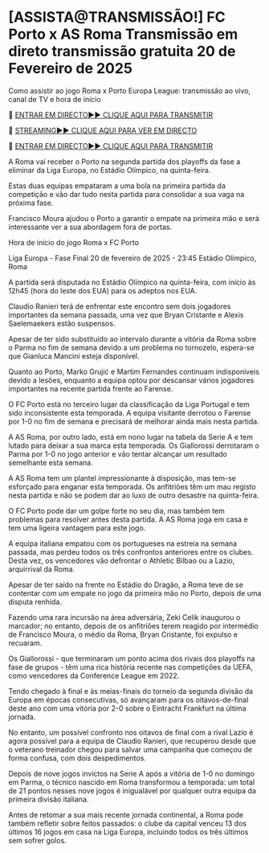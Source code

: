 # [ASSISTA@TRANSMISSÃO!] FC Porto x AS Roma Transmissão em direto transmissão gratuita 20 de Fevereiro de 2025
Como assistir ao jogo Roma x Porto Europa League: transmissão ao vivo, canal de TV e hora de início

🔴 [ENTRAR EM DIRECTO►► CLIQUE AQUI PARA TRANSMITIR](https://jpn-srt.blogspot.com/2025/02/soccer.html)

🔴 [STREAMING►► CLIQUE AQUI PARA VER EM DIRECTO](https://jpn-srt.blogspot.com/2025/02/soccer.html)

🔴 [ENTRAR EM DIRECTO►► CLIQUE AQUI PARA TRANSMITIR](https://jpn-srt.blogspot.com/2025/02/soccer.html)

A Roma vai receber o Porto na segunda partida dos playoffs da fase a eliminar da Liga Europa, no Estádio Olímpico, na quinta-feira.

Estas duas equipas empataram a uma bola na primeira partida da competição e vão dar tudo nesta partida para consolidar a sua vaga na próxima fase.

Francisco Moura ajudou o Porto a garantir o empate na primeira mão e será interessante ver a sua abordagem fora de portas.

Hora de início do jogo Roma x FC Porto

Liga Europa - Fase Final
20 de fevereiro de 2025 - 23:45
Estádio Olímpico, Roma

A partida será disputada no Estádio Olímpico na quinta-feira, com início às 12h45 (hora do leste dos EUA) para os adeptos nos EUA.

Claudio Ranieri terá de enfrentar este encontro sem dois jogadores importantes da semana passada, uma vez que Bryan Cristante e Alexis Saelemaekers estão suspensos.

Apesar de ter sido substituído ao intervalo durante a vitória da Roma sobre o Parma no fim de semana devido a um problema no tornozelo, espera-se que Gianluca Mancini esteja disponível.

Quanto ao Porto, Marko Grujić e Martim Fernandes continuam indisponíveis devido a lesões, enquanto a equipa optou por descansar vários jogadores importantes na recente partida frente ao Farense.

O FC Porto está no terceiro lugar da classificação da Liga Portugal e tem sido inconsistente esta temporada. A equipa visitante derrotou o Farense por 1-0 no fim de semana e precisará de melhorar ainda mais nesta partida.

A AS Roma, por outro lado, está em nono lugar na tabela da Serie A e tem lutado para deixar a sua marca esta temporada. Os Giallorossi derrotaram o Parma por 1-0 no jogo anterior e vão tentar alcançar um resultado semelhante esta semana.

A AS Roma tem um plantel impressionante à disposição, mas tem-se esforçado para enganar esta temporada. Os anfitriões têm um mau registo nesta partida e não se podem dar ao luxo de outro desastre na quinta-feira.

O FC Porto pode dar um golpe forte no seu dia, mas também tem problemas para resolver antes desta partida. A AS Roma joga em casa e tem uma ligeira vantagem para este jogo.

A equipa italiana empatou com os portugueses na estreia na semana passada, mas perdeu todos os três confrontos anteriores entre os clubes. Desta vez, os vencedores vão defrontar o Athletic Bilbao ou a Lazio, arquirrival da Roma.

Apesar de ter saído na frente no Estádio do Dragão, a Roma teve de se contentar com um empate no jogo da primeira mão no Porto, depois de uma disputa renhida.

Fazendo uma rara incursão na área adversária, Zeki Celik inaugurou o marcador; no entanto, depois de os anfitriões terem reagido por intermédio de Francisco Moura, o médio da Roma, Bryan Cristante, foi expulso e recuaram.

Os Giallorossi - que terminaram um ponto acima dos rivais dos playoffs na fase de grupos - têm uma rica história recente nas competições da UEFA, como vencedores da Conference League em 2022.

Tendo chegado à final e às meias-finais do torneio da segunda divisão da Europa em épocas consecutivas, só avançaram para os oitavos-de-final deste ano com uma vitória por 2-0 sobre o Eintracht Frankfurt na última jornada.

No entanto, um possível confronto nos oitavos de final com a rival Lazio é agora possível para a equipa de Claudio Ranieri, que recuperou desde que o veterano treinador chegou para salvar uma campanha que começou de forma confusa, com dois despedimentos.

Depois de nove jogos invictos na Serie A após a vitória de 1-0 no domingo em Parma, o técnico nascido em Roma transformou a temporada: um total de 21 pontos nesses nove jogos é inigualável por qualquer outra equipa da primeira divisão italiana.

Antes de retomar a sua mais recente jornada continental, a Roma pode também refletir sobre feitos passados: o clube da capital venceu 13 dos últimos 16 jogos em casa na Liga Europa, incluindo todos os três últimos sem sofrer golos.
